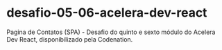 # desafio-05-06-acelera-dev-react
Pagina de Contatos (SPA) - Desafio do quinto e sexto módulo do Acelera Dev React, disponibilizado pela Codenation.
